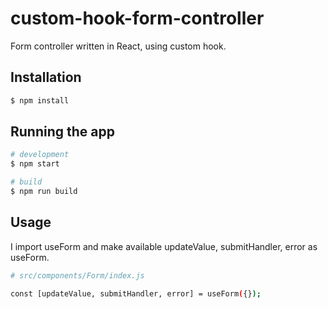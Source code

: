 # custom-hook-form-controller

Form controller written in React, using custom hook.

## Installation

```bash
$ npm install
```

## Running the app

```bash
# development
$ npm start

# build
$ npm run build
```

## Usage

I import useForm and make available updateValue, submitHandler, error as useForm.

```bash
# src/components/Form/index.js

const [updateValue, submitHandler, error] = useForm({});
```
